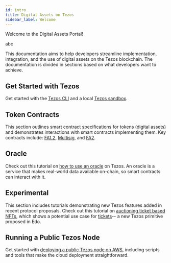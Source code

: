 ```yaml
---
id: intro
title: Digital Assets on Tezos
sidebar_label: Welcome
---
```


Welcome to the Digital Assets Portal! 


abc

This documentation aims to help developers streamline implementation, integration, and the use of digital assets on the Tezos blockchain. The documentation is divided in sections based on what developers want to achieve.

## Get Started with Tezos

Get started with the [Tezos CLI](/docs/setup/1-tezos-client) and a local [Tezos sandbox](/docs/setup/2-sandbox).

## Token Contracts

This section outlines smart contract specifications for tokens (digital assets) and demonstrates interactions with smart contracts implementing them. Key contracts include: [FA1.2](/docs/token-contracts/fa12/1-fa12-intro), [Multisig](/docs/token-contracts/multisig-specialized/1-multisig-specialized-intro), and [FA2](https://medium.com/@TQTezos/introducing-fa2-a-multi-asset-interface-for-tezos-55173d505e5f).

## Oracle
Check out this tutorial on [how to use an oracle](/docs/oracle) on Tezos. An oracle is a service that makes real-world data available on-chain, so smart contracts can interact with it.

## Experimental
This section includes tutorials demonstrating new Tezos features added in recent protocol proposals. Check out this tutorial on [auctioning ticket based NFTs](/docs/experimental/ticket-auction), which shows a potential use case for [tickets](https://medium.com/tqtezos/tickets-on-tezos-part-1-a7cad8cc71cd)-- a new Tezos primitive proposed in Edo.

## Running a Public Tezos Node
Get started with [deploying a public Tezos node on AWS](/docs/run-a-node/1-run-a-node-intro), including scripts and tools that make the cloud deployment straightforward.



